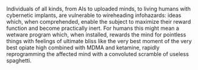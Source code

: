 Individuals of all kinds, from AIs to uploaded minds, to living humans with cybernetic implants, are vulnerable to wireheading infohazards: ideas which, when comprehended, enable the subject to maximize their reward function and become practically inert. For humans this might mean a wetware program which, when installed, rewards the mind for pointless things with feelings of ultimate bliss like the very best moment of the very best opiate high combined with MDMA and ketamine, rapidly reprogramming the affected mind with a convoluted scramble of useless spaghetti.